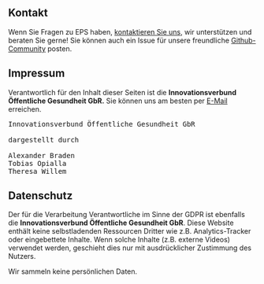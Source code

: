 ## Kontakt

Wenn Sie Fragen zu EPS haben, [kontaktieren Sie uns](mailto:iris@inoeg.de), wir unterstützen und beraten Sie gerne! Sie können auch ein Issue für unsere freundliche [Github-Community](https://github.com/iris-connect/eps) posten.

## Impressum

Verantwortlich für den Inhalt dieser Seiten ist die <strong>Innovationsverbund Öffentliche Gesundheit GbR.</strong> Sie können uns am besten per [E-Mail](mailto:iris@inoeg.de) erreichen.

<pre>
Innovationsverbund Öffentliche Gesundheit GbR

dargestellt durch

Alexander Braden
Tobias Opialla
Theresa Willem
</pre>

## Datenschutz

Der für die Verarbeitung Verantwortliche im Sinne der GDPR ist ebenfalls die <strong>Innovationsverbund Öffentliche Gesundheit GbR</strong>. Diese Website enthält keine selbstladenden Ressourcen Dritter wie z.B. Analytics-Tracker oder eingebettete Inhalte. Wenn solche Inhalte (z.B. externe Videos) verwendet werden, geschieht dies nur mit ausdrücklicher Zustimmung des Nutzers.

Wir sammeln keine persönlichen Daten.


